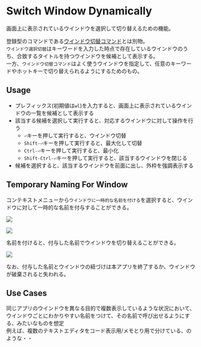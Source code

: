 # Switch Window Dynamically

画面上に表示されているウインドウを選択して切り替えるための機能。



登録型のコマンドである[ウインドウ切替コマンド](/user-command/activate-window)とは別物。  
`ウインドウ選択切替`はキーワードを入力した時点で存在しているウインドウのうち、合致するタイトルを持つウインドウを候補として表示する。  
一方、`ウインドウ切替コマンド`はよく使うウインドウを指定して、任意のキーワードやホットキーで切り替えられるようにするためのもの。

## Usage

- プレフィックス(初期値は`wl`)を入力すると、画面上に表示されているウインドウの一覧を候補として表示する
- 該当する候補を選択して実行すると、対応するウインドウに対して操作を行う
  - `⏎`キーを押して実行すると、ウインドウ切替
  - `Shift-⏎`キーを押して実行すると、最大化して切替
  - `Ctrl-⏎`キーを押して実行すると、最小化
  - `Shift-Ctrl-⏎`キーを押して実行すると、該当するウインドウを閉じる
- 候補を選択すると、該当するウインドウを前面に出し、外枠を強調表示する

## Temporary Naming For Window

コンテキストメニューから`ウインドウに一時的な名前を付ける`を選択すると、ウインドウに対して一時的な名前を付与することができる。

![](../image/window-assigntemporaryname.png)

![](../image/window-assigntemporaryname-dlg.png)

名前を付けると、付与した名前でウインドウを切り替えることができる。

![](../image/window-assigntemporaryname2.png)

なお、付与した名前とウインドウの紐づけは本アプリを終了するか、ウインドウが破棄されると失われる。

## Use Cases

同じアプリのウインドウを異なる目的で複数表示しているような状況において、ウインドウごとにわかりやすい名前をつけて、その名前で呼び出せるようにする、みたいなものを想定   
例えば、複数のテキストエディタをコード表示用/メモとり用で分けている、のような・・

